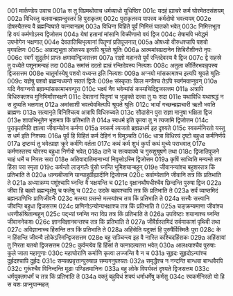 001	मार्कण्डेय उवाच
001a	स तु विप्रमथोवाच धर्मव्याधो युधिष्ठिर
001c	यदहं ह्याचरे कर्म घोरमेतदसंशयम्
002a	विधिस्तु बलवान्ब्रह्मन्दुस्तरं हि पुराकृतम्
002c	पुराकृतस्य पापस्य कर्मदोषो भवत्ययम्
002e	दोषस्यैतस्य वै ब्रह्मन्विघाते यत्नवानहम्
003a	विधिना विहिते पूर्वं निमित्तं घातको भवेत्
003c	निमित्तभूता हि वयं कर्मणोऽस्य द्विजोत्तम
004a	येषां हतानां मांसानि विक्रीणामो वयं द्विज
004c	तेषामपि भवेद्धर्म उपभोगेन भक्षणात्
004e	देवतातिथिभृत्यानां पितॄणां प्रतिपूजनात्
005a	ओषध्यो वीरुधश्चापि पशवो मृगपक्षिणः
005c	अन्नाद्यभूता लोकस्य इत्यपि श्रूयते श्रुतिः
006a	आत्ममांसप्रदानेन शिबिरौशीनरो नृपः
006c	स्वर्गं सुदुर्लभं प्राप्तः क्षमावान्द्विजसत्तम
007a	राज्ञो महानसे पूर्वं रन्तिदेवस्य वै द्विज
007c	द्वे सहस्रे तु वध्येते पशूनामन्वहं तदा
008a	समांसं ददतो ह्यन्नं रन्तिदेवस्य नित्यशः
008c	अतुला कीर्तिरभवन्नृपस्य द्विजसत्तम
008e	चातुर्मास्येषु पशवो वध्यन्त इति नित्यशः
009a	अग्नयो मांसकामाश्च इत्यपि श्रूयते श्रुतिः
009c	यज्ञेषु पशवो ब्रह्मन्वध्यन्ते सततं द्विजैः
009e	संस्कृताः किल मन्त्रैश्च तेऽपि स्वर्गमवाप्नुवन्
010a	यदि नैवाग्नयो ब्रह्मन्मांसकामाभवन्पुरा
010c	भक्ष्यं नैव भवेन्मांसं कस्यचिद्द्विजसत्तम
011a	अत्रापि विधिरुक्तश्च मुनिभिर्मांसभक्षणे
011c	देवतानां पितॄणां च भुङ्क्ते दत्त्वा तु यः सदा
011e	यथाविधि यथाश्रद्धं न स दुष्यति भक्षणात्
012a	अमांसाशी भवत्येवमित्यपि श्रूयते श्रुतिः
012c	भार्यां गच्छन्ब्रह्मचारी ऋतौ भवति ब्राह्मणः
013a	सत्यानृते विनिश्चित्य अत्रापि विधिरुच्यते
013c	सौदासेन पुरा राज्ञा मानुषा भक्षिता द्विज
013e	शापाभिभूतेन भृशमत्र किं प्रतिभाति ते
014a	स्वधर्म इति कृत्वा तु न त्यजामि द्विजोत्तम
014c	पुराकृतमिति ज्ञात्वा जीवाम्येतेन कर्मणा
015a	स्वकर्म त्यजतो ब्रह्मन्नधर्म इह दृश्यते
015c	स्वकर्मनिरतो यस्तु स धर्म इति निश्चयः
016a	पूर्वं हि विहितं कर्म देहिनं न विमुञ्चति
016c	धात्रा विधिरयं दृष्टो बहुधा कर्मनिर्णये
017a	द्रष्टव्यं तु भवेत्प्राज्ञ क्रूरे कर्मणि वर्तता
017c	कथं कर्म शुभं कुर्यां कथं मुच्ये पराभवात्
017e	कर्मणस्तस्य घोरस्य बहुधा निर्णयो भवेत्
018a	दाने च सत्यवाक्ये च गुरुशुश्रूषणे तथा
018c	द्विजातिपूजने चाहं धर्मे च निरतः सदा
018e	अतिवादातिमानाभ्यां निवृत्तोऽस्मि द्विजोत्तम
019a	कृषिं साध्विति मन्यन्ते तत्र हिंसा परा स्मृता
019c	कर्षन्तो लाङ्गलैः पुंसो घ्नन्ति भूमिशयान्बहून्
019e	जीवानन्यांश्च बहुशस्तत्र किं प्रतिभाति ते
020a	धान्यबीजानि यान्याहुर्व्रीह्यादीनि द्विजोत्तम
020c	सर्वाण्येतानि जीवानि तत्र किं प्रतिभाति ते
021a	अध्याक्रम्य पशूंश्चापि घ्नन्ति वै भक्षयन्ति च
021c	वृक्षानथौषधीश्चैव छिन्दन्ति पुरुषा द्विज
022a	जीवा हि बहवो ब्रह्मन्वृक्षेषु च फलेषु च
022c	उदके बहवश्चापि तत्र किं प्रतिभाति ते
023a	सर्वं व्याप्तमिदं ब्रह्मन्प्राणिभिः प्राणिजीवनैः
023c	मत्स्या ग्रसन्ते मत्स्यांश्च तत्र किं प्रतिभाति ते
024a	सत्त्वैः सत्त्वानि जीवन्ति बहुधा द्विजसत्तम
024c	प्राणिनोऽन्योन्यभक्षाश्च तत्र किं प्रतिभाति ते
025a	चङ्क्रम्यमाणा जीवांश्च धरणीसंश्रितान्बहून्
025c	पद्भ्यां घ्नन्ति नरा विप्र तत्र किं प्रतिभाति ते
026a	उपविष्टाः शयानाश्च घ्नन्ति जीवाननेकशः
026c	ज्ञानविज्ञानवन्तश्च तत्र किं प्रतिभाति ते
027a	जीवैर्ग्रस्तमिदं सर्वमाकाशं पृथिवी तथा
027c	अविज्ञानाच्च हिंसन्ति तत्र किं प्रतिभाति ते
028a	अहिंसेति यदुक्तं हि पुरुषैर्विस्मितैः पुरा
028c	के न हिंसन्ति जीवन्वै लोकेऽस्मिन्द्विजसत्तम
028e	बहु सञ्चिन्त्य इह वै नास्ति कश्चिदहिंसकः
029a	अहिंसायां तु निरता यतयो द्विजसत्तम
029c	कुर्वन्त्येव हि हिंसां ते यत्नादल्पतरा भवेत्
030a	आलक्ष्याश्चैव पुरुषाः कुले जाता महागुणाः
030c	महाघोराणि कर्माणि कृत्वा लज्जन्ति वै न च
031a	सुहृदः सुहृदोऽन्यांश्च दुर्हृदश्चापि दुर्हृदः
031c	सम्यक्प्रवृत्तान्पुरुषान्न सम्यगनुपश्यतः
032a	समृद्धैश्च न नन्दन्ति बान्धवा बान्धवैरपि
032c	गुरूंश्चैव विनिन्दन्ति मूढाः पण्डितमानिनः
033a	बहु लोके विपर्यस्तं दृश्यते द्विजसत्तम
033c	धर्मयुक्तमधर्मं च तत्र किं प्रतिभाति ते
034a	वक्तुं बहुविधं शक्यं धर्माधर्मेषु कर्मसु
034c	स्वकर्मनिरतो यो हि स यशः प्राप्नुयान्महत्
